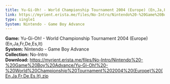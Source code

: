 ```yaml
---
title: Yu-Gi-Oh! - World Championship Tournament 2004 (Europe) (En,Ja,Fr,De,Es,It)
link: https://myrient.erista.me/files/No-Intro/Nintendo%20-%20Game%20Boy%20Advance/Yu-Gi-Oh!%20-%20World%20Championship%20Tournament%202004%20(Europe)%20(En,Ja,Fr,De,Es,It).zip
type: single1
System: Nintendo - Game Boy Advance
---
```

<b>Game:</b> Yu-Gi-Oh! - World Championship Tournament 2004 (Europe) (En,Ja,Fr,De,Es,It)<br>
<b>System:</b> Nintendo - Game Boy Advance<br>
<b>Collection:</b> No-Intro<br>
<b>Download:</b> https://myrient.erista.me/files/No-Intro/Nintendo%20-%20Game%20Boy%20Advance/Yu-Gi-Oh!%20-%20World%20Championship%20Tournament%202004%20(Europe)%20(En,Ja,Fr,De,Es,It).zip